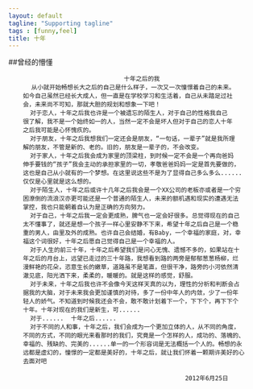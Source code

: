 ```yaml
---
layout: default
tagline: "Supporting tagline"
tags : [funny,feel]
title: 十年
---
```

##曾经的懵懂

									十年之后的我
	　　   从小就开始畅想长大之后的自己是什么样子，一次又一次憧憬着自己的未来。
		如今自己虽然已经长大成人，但一直是在学校学习和生活着，自己从未踏足过社
		会，未来尚不可知，那就大胆的规划和想象一下吧！
	　　　 对于恋人，十年之后我也许是一个被遗忘的陌生人，对于自己的性格我自己
		很了解，我不是一个始终如一的人，当然一定不会是坏人但对于自己的恋人十年
		之后我可能是心怀愧疚的。
	　　　 对于朋友，十年之后我想我们一定还会是朋友，“一句话，一辈子”就是我所理
		解的朋友，不管是新的、老的。旧的，朋友是一辈子的，不会改变。
	　　　 对于家人，十年之后我会成为家里的顶梁柱，到时候一定不会是一个再向爸妈
		伸手要钱的“孩子”我会主动的承担家里的一切，孝敬爸爸妈妈一定是首先要做的，
		这也是自己从小就有的一个梦想。在这里说这些不是为了显得自己多么多么......
		仅仅是心里就是这么想的。
	　　　 对于陌生人，十年之后或许十几年之后我会是一个XX公司的老板亦或者是一个穷
		困潦倒的流浪汉亦更可能还是一个普通的陌生人，未来的额机遇和现实的遭遇无法
		掌控，我也只能朝着自认为是正确的方向努力。
	　　　 对于自己，十年之后我一定会更成熟，脾气也一定会好很多。总觉得现在的自己
		太不懂事了，就还是想一个孩子一样心里安静不下来，希望十年之后自己是一个稳
		重的男人，由里及外的成熟。也许自己会结婚，有Baby，一个幸福的家庭，对，幸
		福这个词很好，十年之后愿自己觉得自己是一个幸福的人。
	　　　 对于人生的前三十年，十年之后希望我们是问心无愧、遗憾不多的，如果站在十
		年之后的月台上，远望已走过的三十年路，我想看到路的两旁是郁郁葱葱杨柳，烂
		漫鲜艳的花朵，恣意生长的嫩草，道路虽不是笔直，但很干净，路旁的小河依然清
		澈见底，阳光洒下来，柔柔的，暖暖的。就是这样的感觉，舒服。
	　　　 对于未来，十年之后我也许不会像今天这样天真的以为，理性的分析和判断会占
		据我的大脑，对于未来我会更加谨慎的对待，多了一份中年人的内敛，少了一份年
		轻人的娇气。不知道到时候我还会不会，敢不敢计划着下一个，下下个，再下下个
		十年。十年对现在的我们是新生，可......
	　　　 对于......  十年之后......
	　　　 对于不同的人和事，十年之后，我们会成为一个更加立体的人，从不同的角度，
		不同的方式，不同的眼光来看那时的我们，究竟是一个怎样的人，成功的、落魄的、
		幸福的、残缺的、完美的......单一的一个形容词是无法概括一个人的。畅想的永
		远都是虚幻的，憧憬的一定都是美好的，十年之后，就让我们怀着一颗期许美好的心
		去面对吧
	　　　
	　　　                                            2012年6月25日